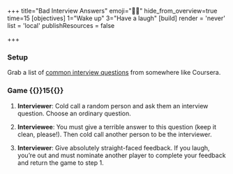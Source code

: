 +++
title="Bad Interview Answers"
emoji="🤦‍♂️"
hide_from_overview=true
time=15
[objectives]
1="Wake up"
3="Have a laugh"
[build]
  render = 'never'
  list = 'local'
  publishResources = false

+++

### Setup

Grab a list of [common interview questions](https://www.coursera.org/articles/behavioral-interview-questions) from somewhere like Coursera.

### Game {{<timer>}}15{{</timer>}}

1. **Interviewer**: Cold call a random person and ask them an interview question. Choose an ordinary question.

2. **Interviewee**: You must give a terrible answer to this question (keep it clean, please!). Then cold call another person to be the interviewer.

3. **Interviewer**: Give absolutely straight-faced feedback. If you laugh, you’re out and must nominate another player to complete your feedback and return the game to step 1.
